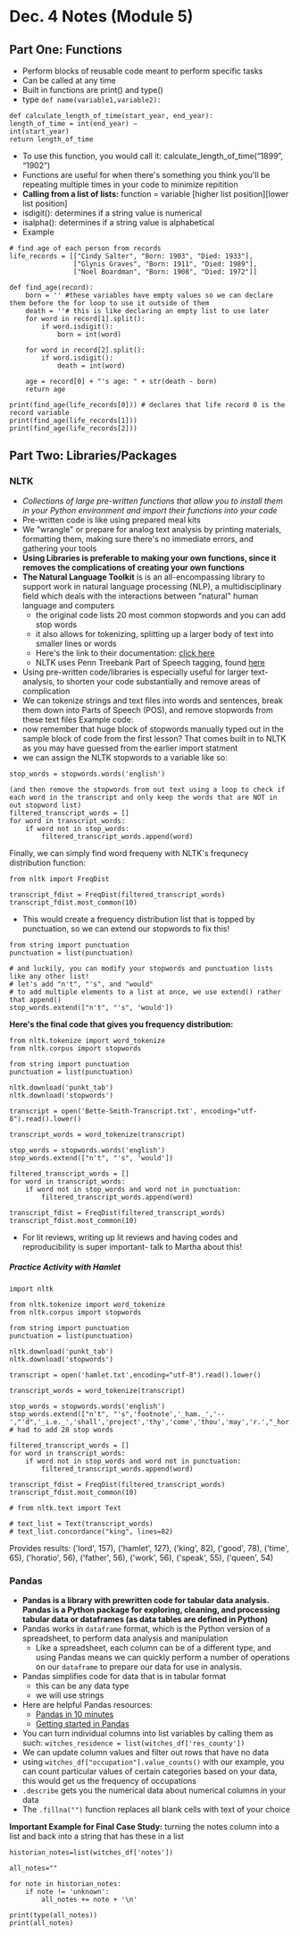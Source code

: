 # Dec. 4 Notes (Module 5)
## Part One: Functions
- Perform blocks of reusable code meant to perform specific tasks
- Can be called at any time
- Built in functions are print() and type()
- type `def name(variable1,variable2):`
```
def calculate_length_of_time(start_year, end_year):
length_of_time = int(end_year) –
int(start_year)
return length_of_time
```
- To use this function, you would call it: calculate_length_of_time(“1899”, “1902”)
- Functions are useful for when there's something you think you'll be repeating multiple times in your code to minimize repitition 
- **Calling from a list of lists:** function = variable [higher list position][lower list position]
- isdigit(): determines if a string value is numerical
- isalpha(): determines if a string value is alphabetical
- Example
```
# find age of each person from records
life_records = [["Cindy Salter", "Born: 1903", "Died: 1933"], 
                ["Glynis Graves", "Born: 1911", "Died: 1989"], 
                ["Noel Boardman", "Born: 1908", "Died: 1972"]]

def find_age(record):
    born = '' #these variables have empty values so we can declare them before the for loop to use it outside of them 
    death = ''# this is like declaring an empty list to use later
    for word in record[1].split():
        if word.isdigit():
            born = int(word)

    for word in record[2].split():
        if word.isdigit():
            death = int(word)

    age = record[0] + "'s age: " + str(death - born)
    return age

print(find_age(life_records[0])) # declares that life record 0 is the record variable
print(find_age(life_records[1]))
print(find_age(life_records[2]))
```
## Part Two: Libraries/Packages
### NLTK
- *Collections of large pre-written functions that allow you to install them in your Python environment and import their functions into your code*
- Pre-written code is like using prepared meal kits
- We "wrangle" or prepare for analog text analysis by printing materials, formatting them, making sure there's no immediate errors, and gathering your tools
- **Using Libraries is preferable to making your own functions, since it removes the complications of creating your own functions**
- **The Natural Language Toolkit** is is an all-encompassing library to support work in natural language processing (NLP), a multidisciplinary field which deals with the interactions between "natural" human language and computers
  - the original code lists 20 most common stopwords and you can add stop words
  - it also allows for tokenizing,  splitting up a larger body of text into smaller lines or words
  - Here's the link to their documentation: [click here](https://www.nltk.org/)
  - NLTK uses Penn Treebank Part of Speech tagging, found [here](https://www.ling.upenn.edu/courses/Fall_2003/ling001/penn_treebank_pos.html)
- Using pre-written code/libraries is especially useful for larger text-analysis, to shorten your code substantially and remove areas of complication
- We can tokenize strings and text files into words and sentences, break them down into Parts of Speech (POS), and remove stopwords from these text files
Example code: 
- now remember that huge block of stopwords manually typed out in the sample block of code from the first lesson? That comes built in to NLTK as you may have guessed from the earlier import statment
- we can assign the NLTK stopwords to a variable like so:
```
stop_words = stopwords.words('english')

(and then remove the stopwords from out text using a loop to check if each word in the transcript and only keep the words that are NOT in out stopword list)
filtered_transcript_words = []
for word in transcript_words:
    if word not in stop_words:
        filtered_transcript_words.append(word)
```
Finally, we can simply find word frequeny with NLTK's frequnecy distribution function:
```
from nltk import FreqDist

transcript_fdist = FreqDist(filtered_transcript_words)
transcript_fdist.most_common(10)

```
- This would create a frequency distribution list that is topped by punctuation, so we can extend our stopwords to fix this!
```
from string import punctuation
punctuation = list(punctuation)

# and luckily, you can modify your stopwords and punctuation lists like any other list!
# let's add "n't", "'s", and "would"
# to add multiple elements to a list at once, we use extend() rather that append()
stop_words.extend(["n't", "'s", 'would'])
```
**Here's the final code that gives you frequency distribution:**
```
from nltk.tokenize import word_tokenize
from nltk.corpus import stopwords

from string import punctuation
punctuation = list(punctuation)

nltk.download('punkt_tab')
nltk.download('stopwords')

transcript = open('Bette-Smith-Transcript.txt', encoding="utf-8").read().lower()

transcript_words = word_tokenize(transcript)

stop_words = stopwords.words('english')
stop_words.extend(["n't", "'s", 'would'])

filtered_transcript_words = []
for word in transcript_words:
    if word not in stop_words and word not in punctuation:
        filtered_transcript_words.append(word)

transcript_fdist = FreqDist(filtered_transcript_words)
transcript_fdist.most_common(10)
```
- For lit reviews, writing up lit reviews and having codes and reproducibility is super important- talk to Martha about this!

##### Practice Activity with Hamlet
```
import nltk

from nltk.tokenize import word_tokenize
from nltk.corpus import stopwords

from string import punctuation
punctuation = list(punctuation)

nltk.download('punkt_tab')
nltk.download('stopwords')

transcript = open('hamlet.txt',encoding="utf-8").read().lower()

transcript_words = word_tokenize(transcript)

stop_words = stopwords.words('english')
stop_words.extend(["n't", "'s",'footnote','_ham._','--',"'d",'_i.e._','shall','project','thy','come','thou','may','r.',"_hor._",'_king._',"'ll",'_pol._','let','would','upon','must','c.','make',"'t",'gutenberg™','go',"well","_and_",'us'])
# had to add 28 stop words

filtered_transcript_words = []
for word in transcript_words:
    if word not in stop_words and word not in punctuation:
        filtered_transcript_words.append(word)

transcript_fdist = FreqDist(filtered_transcript_words)
transcript_fdist.most_common(10)

# from nltk.text import Text

# text_list = Text(transcript_words)
# text_list.concordance("king", lines=82)
```
Provides results:
('lord', 157),
 ('hamlet', 127),
 ('king', 82),
 ('good', 78),
 ('time', 65),
 ('horatio', 56),
 ('father', 56),
 ('work', 56),
 ('speak', 55),
 ('queen', 54)
### Pandas
- **Pandas is a library with prewritten code for tabular data analysis. Pandas is a Python package for exploring, cleaning, and processing tabular data or dataframes (as data tables are defined in Python)**
- Pandas works in `dataframe` format, which is the Python version of a spreadsheet, to perform data analysis and manipulation
  - Like a spreadsheet, each column can be of a different type, and using Pandas means we can quickly perform a number of operations on our `dataframe` to prepare our data for use in analysis.    
- Pandas simplifies code for data that is in tabular format
  - this can be any data type
  - we will use strings
- Here are helpful Pandas resources:
  - [Pandas in 10 minutes](https://pandas.pydata.org/pandas-docs/stable/user_guide/10min.html)
  - [Getting started in Pandas](https://pandas.pydata.org/docs/getting_started/index.html)
- You can turn individual columns into list variables by calling them as such: `witches_residence = list(witches_df['res_county'])`
- We can update column values and filter out rows that have no data
- using `witches_df["occupation"].value_counts()` with our example, you can count particular values of certain categories based on your data, this would get us the frequency of occupations
- `.describe` gets you the numerical data about numerical columns in your data
- The `.fillna("")` function replaces all blank cells with text of your choice

**Important Example for Final Case Study:**
turning the notes column into a list and back into a string that has these in a list
```
historian_notes=list(witches_df['notes'])

all_notes=""

for note in historian_notes:
    if note != 'unknown':
        all_notes += note + '\n'

print(type(all_notes))
print(all_notes)
```